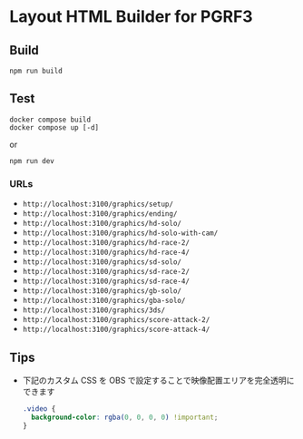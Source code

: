 # Layout HTML Builder for PGRF3

## Build
```
npm run build
```

## Test
```
docker compose build
docker compose up [-d]
```
or
```
npm run dev
```

### URLs
* `http://localhost:3100/graphics/setup/`
* `http://localhost:3100/graphics/ending/`
* `http://localhost:3100/graphics/hd-solo/`
* `http://localhost:3100/graphics/hd-solo-with-cam/`
* `http://localhost:3100/graphics/hd-race-2/`
* `http://localhost:3100/graphics/hd-race-4/`
* `http://localhost:3100/graphics/sd-solo/`
* `http://localhost:3100/graphics/sd-race-2/`
* `http://localhost:3100/graphics/sd-race-4/`
* `http://localhost:3100/graphics/gb-solo/`
* `http://localhost:3100/graphics/gba-solo/`
* `http://localhost:3100/graphics/3ds/`
* `http://localhost:3100/graphics/score-attack-2/`
* `http://localhost:3100/graphics/score-attack-4/`

## Tips
* 下記のカスタム CSS を OBS で設定することで映像配置エリアを完全透明にできます
  ```css
  .video {
    background-color: rgba(0, 0, 0, 0) !important;
  }
  ```